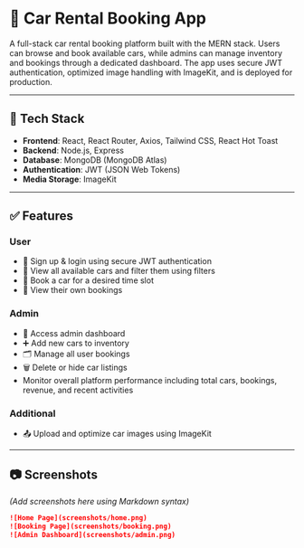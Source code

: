 # 🚗 Car Rental Booking App

A full-stack car rental booking platform built with the MERN stack. Users can browse and book available cars, while admins can manage inventory and bookings through a dedicated dashboard. The app uses secure JWT authentication, optimized image handling with ImageKit, and is deployed for production.

---

## 🔧 Tech Stack

- **Frontend**: React, React Router, Axios, Tailwind CSS, React Hot Toast
- **Backend**: Node.js, Express
- **Database**: MongoDB (MongoDB Atlas)
- **Authentication**: JWT (JSON Web Tokens)
- **Media Storage**: ImageKit


---

## ✅ Features

### User
- 🔐 Sign up & login using secure JWT authentication
- 🚗 View all available cars and filter them using filters
- 📅 Book a car for a desired time slot
- 📄 View their own bookings

### Admin
- 🧾 Access admin dashboard
- ➕ Add new cars to inventory
- 🗂 Manage all user bookings
- 🗑 Delete or hide car listings
- Monitor overall platform performance including total cars, bookings, revenue, and recent activities

### Additional
- 📤 Upload and optimize car images using ImageKit

---

## 📷 Screenshots

*(Add screenshots here using Markdown syntax)*

```md
![Home Page](screenshots/home.png)
![Booking Page](screenshots/booking.png)
![Admin Dashboard](screenshots/admin.png)

